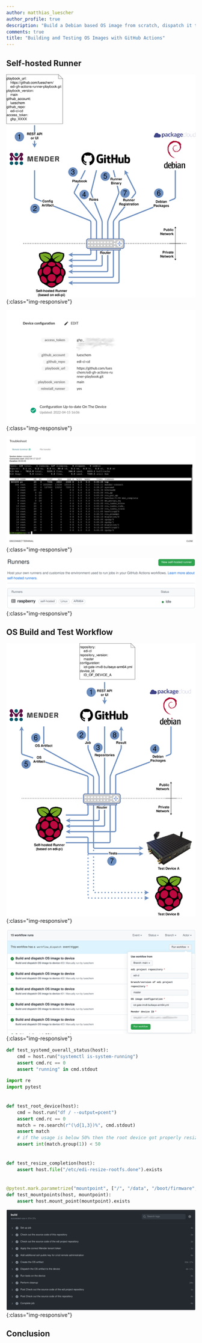 ```yaml
---
author: matthias_luescher
author_profile: true
description: "Build a Debian based OS image from scratch, dispatch it to an embedded device and test it there - completely automated using GitHub Actions!"
comments: true
title: "Building and Testing OS Images with GitHub Actions"
---
```


Self-hosted Runner
------------------

![Runner Setup](/assets/images/blog/CICDGitHubRunner.png){:class="img-responsive"}

![Mender Configure](/assets/images/blog/CICDRunnerConfig.png){:class="img-responsive"}

![Debug Terminal](/assets/images/blog/CICDRunnerTerminal.png){:class="img-responsive"}

![Registered Runner](/assets/images/blog/CICDRegisteredRunner.png){:class="img-responsive"}

OS Build and Test Workflow
--------------------------

![Workflow Setup](/assets/images/blog/CICDGitHubActionsOSWorkflow.png){:class="img-responsive"}

![Run Workflow](/assets/images/blog/CICDRunWorkflow.png){:class="img-responsive"}

``` python
def test_systemd_overall_status(host):
    cmd = host.run("systemctl is-system-running")
    assert cmd.rc == 0
    assert "running" in cmd.stdout
```

``` python
import re
import pytest


def test_root_device(host):
    cmd = host.run("df / --output=pcent")
    assert cmd.rc == 0
    match = re.search(r"(\d{1,3})%", cmd.stdout)
    assert match
    # if the usage is below 50% then the root device got properly resized
    assert int(match.group(1)) < 50


def test_resize_completion(host):
    assert host.file("/etc/edi-resize-rootfs.done").exists


@pytest.mark.parametrize("mountpoint", ["/", "/data", "/boot/firmware", ])
def test_mountpoints(host, mountpoint):
    assert host.mount_point(mountpoint).exists
```

![Workflow Summary](/assets/images/blog/CICDWorkflowSummary.png){:class="img-responsive"}

Conclusion
----------

